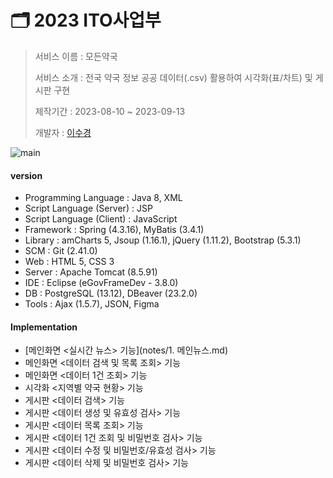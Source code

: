 # 🗂️ 2023 ITO사업부

> 서비스 이름 : 모든약국
> 
> 서비스 소개 : 전국 약국 정보 공공 데이터(.csv) 활용하여 시각화(표/차트) 및 게시판 구현
> 
> 제작기간 : 2023-08-10 ~ 2023-09-13
> 
> 개발자 : [이수경](https://github.com/code-sum)


![main](https://github.com/code-sum/ITO_Dev/assets/106902415/54e0a139-934b-4619-9683-cad943615eec)




#### version

- Programming Language : Java 8, XML
- Script Language (Server) : JSP
- Script Language (Client) : JavaScript
- Framework : Spring (4.3.16), MyBatis (3.4.1)
- Library : amCharts 5, Jsoup (1.16.1), jQuery (1.11.2), Bootstrap (5.3.1)
- SCM : Git (2.41.0)
- Web : HTML 5, CSS 3
- Server : Apache Tomcat (8.5.91)
- IDE : Eclipse (eGovFrameDev - 3.8.0)
- DB : PostgreSQL (13.12), DBeaver (23.2.0)
- Tools : Ajax (1.5.7), JSON, Figma




#### Implementation

- [메인화면 <실시간 뉴스> 기능](notes/1. 메인뉴스.md)
- 메인화면 <데이터 검색 및 목록 조회> 기능
- 메인화면 <데이터 1건 조회> 기능
- 시각화 <지역별 약국 현황> 기능
- 게시판 <데이터 검색> 기능
- 게시판 <데이터 생성 및 유효성 검사> 기능
- 게시판 <데이터 목록 조회> 기능
- 게시판 <데이터 1건 조회 및 비밀번호 검사> 기능
- 게시판 <데이터 수정 및 비밀번호/유효성 검사> 기능
- 게시판 <데이터 삭제 및 비밀번호 검사> 기능
